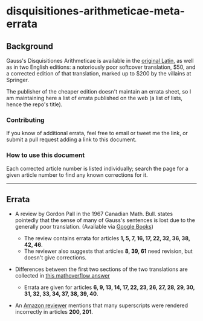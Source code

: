 # disquisitiones-arithmeticae-meta-errata

## Background 

Gauss's Disquisitiones Arithmeticae is available in the [original Latin](https://archive.org/details/werkecarlf01gausrich), as well as in two English editions: a notoriously poor softcover translation, $50, and a corrected edition of that translation, marked up to $200 by the villains at Springer.

The publisher of the cheaper edition doesn't maintain an errata sheet, so I am maintaining here a list of errata published on the web (a list of lists, hence the repo's title).

### Contributing

If you know of additional errata, feel free to email or tweet me the link, or submit a pull request adding a link to this document.

### How to use this document

Each corrected article number is listed individually; search the page for a given article number to find any known corrections for it.

---

## Errata

- A review by Gordon Pall in the 1967 Canadian Math. Bull. states pointedly that the sense of many of Gauss's sentences is lost due to the generally poor translation. (Available via [Google Books](https://books.google.com/books?id=_t844-IR1V8C&lpg=PA327&ots=PBqQB68bjT&dq=gauss%20clarke%20translation%20errata&pg=PA326#v=onepage&q&f=false))
  - The review contains errata for articles **1, 5, 7, 16, 17, 22, 32, 36, 38, 42, 46**.
  - The reviewer also suggests that articles **8, 39, 61** need revision, but doesn't give corrections.

- Differences between the first two sections of the two translations are collected in [this mathoverflow answer](http://math.stackexchange.com/questions/912933/gauss-disq-arithm-translation-errata)
  - Errata are given for articles **6, 9, 13, 14, 17, 22, 23, 26, 27, 28, 29, 30, 31, 32, 33, 34, 37, 38, 39, 40**.

- An [Amazon reviewer](http://www.amazon.com/gp/customer-reviews/R3R7D0QJB7BY89/ref=cm_cr_pr_rvw_ttl?ie=UTF8&ASIN=0387962549) mentions that many superscripts were rendered incorrectly in articles **200, 201**.
